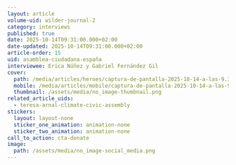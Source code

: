 ```yaml
---
layout: article
volume-uid: wilder-journal-2
category: interviews
published: true
date: 2025-10-14T09:31:00.000+02:00
date-updated: 2025-10-14T09:31:00.000+02:00
article-order: 15
uid: asamblea-ciudadana-españa
interviewee: Erica Núñez y Gabriel Fernández Gil
cover:
  path: /media/articles/heroes/captura-de-pantalla-2025-10-14-a-las-9.37.47.png
  mobile: /media/articles/mobile/captura-de-pantalla-2025-10-14-a-las-9.37.47.png
  thumbnail: /assets/media/no_image-thumbnail.png
related_article_uids:
  - teresa-arnal-climate-civic-assembly
stickers:
  layout: layout-none
  sticker_one_animation: animation-none
  sticker_two_animation: animation-none
call_to_action: cta-donate
image:
  path: /assets/media/no_image-social_media.png
---
```

